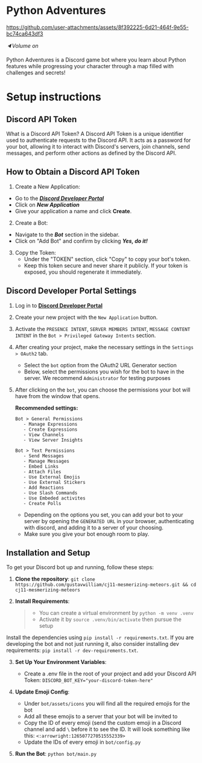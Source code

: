 # Python Adventures

https://github.com/user-attachments/assets/8f392225-6d21-464f-9e55-bc74ca643df3

*🔈Volume on*

Python Adventures is a Discord game bot where you learn about Python features while progressing your character through a map filled with challenges and secrets!

# Setup instructions
## Discord API Token
What is a Discord API Token?
A Discord API Token is a unique identifier used to authenticate requests to the Discord API. It acts as a password for your bot, allowing it to interact with Discord's servers, join channels, send messages, and perform other actions as defined by the Discord API.

## How to Obtain a Discord API Token
1. Create a New Application:
  - Go to the [***Discord Developer Portal***](https://discord.com/developers/applications)
  -  Click on ***New Application***
  -   Give your application a name and click **Create**.

2. Create a Bot:
  - Navigate to the ***Bot*** section in the sidebar.
  -  Click on "Add Bot" and confirm by clicking ***Yes, do it!***

3. Copy the Token:
   - Under the "TOKEN" section, click "Copy" to copy your bot's token.
   - Keep this token secure and never share it publicly. If your token is exposed, you should regenerate it immediately.

## Discord Developer Portal Settings

1. Log in to **[Discord Developer Portal](https://discord.com/developers/)**
2. Create your new project with the ``New Application`` button.
3. Activate the ``PRESENCE INTENT``, ``SERVER MEMBERS INTENT``, ``MESSAGE CONTENT INTENT`` in the ``Bot > Privileged Gateway Intents`` section.
4. After creating your project, make the necessary settings in the ``Settings > OAuth2`` tab.
   - Select the ``bot`` option from the OAuth2 URL Generator section
   - Below, select the permissions you wish for the bot to have in the server. We recommend `Administrator` for testing purposes
5. After clicking on the ``bot``, you can choose the permissions your bot will have from the window that opens.

      **Recommended settings:**
      ````
      Bot > General Permissions
         - Manage Expressions
         - Create Expressions
         - View Channels
         - View Server Insights

      Bot > Text Permissions
         - Send Messages
         - Manage Messages
         - Embed Links
         - Attach Files
         - Use External Emojis
         - Use External Stickers
         - Add Reactions
         - Use Slash Commands
         - Use Embeded activites
         - Create Polls
      ````
   - Depending on the options you set, you can add your bot to your server by opening the ``GENERATED URL`` in your browser, authenticating with discord, and adding it to a server of your choosing.
   - Make sure you give your bot enough room to play.


## Installation and Setup
To get your Discord bot up and running, follow these steps:
1. **Clone the repository**: `git clone https://github.com/gustavwilliam/cj11-mesmerizing-meteors.git && cd cj11-mesmerizing-meteors`

2. **Install Requirements**:
   > - You can create a virtual environment by `python -m venv .venv`
   > - Activate it by `source .venv/bin/activate` then pursue the setup

Install the dependencies using `pip install -r requirements.txt`. If you are developing the bot and not just running it, also consider installing dev requirements: `pip install -r dev-requirements.txt`.

3. **Set Up Your Environment Variables**:
   - Create a .env file in the root of your project and add your Discord API Token: `DISCORD_BOT_KEY="your-discord-token-here"`

4. **Update Emoji Config**:
   - Under `bot/assets/icons` you will find all the required emojis for the bot
   - Add all these emojis to a server that your bot will be invited to
   - Copy the ID of every emoji (send the custom emoji in a Discord channel and add `\` before it to see the ID. It will look something like this: `<:arrowright:1265077270515552339>`
   - Update the IDs of every emoji in `bot/config.py`

5. **Run the Bot**: `python bot/main.py`
